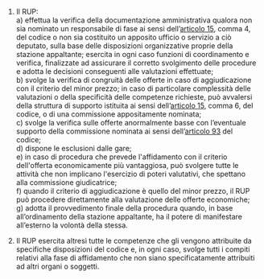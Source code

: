 1. Il RUP:<br>a) effettua la verifica della documentazione amministrativa qualora non sia nominato un responsabile di fase ai sensi dell’[articolo 15](/articolo-15/2), comma 4, del codice o non sia costituito un apposito ufficio o servizio a ciò deputato, sulla base delle disposizioni organizzative proprie della stazione appaltante; esercita in ogni caso funzioni di coordinamento e verifica, finalizzate ad assicurare il corretto svolgimento delle procedure e adotta le decisioni conseguenti alle valutazioni effettuate;<br>b) svolge la verifica di congruità delle offerte in caso di aggiudicazione con il criterio del minor prezzo; in caso di particolare complessità delle valutazioni o della specificità delle competenze richieste, può avvalersi della struttura di supporto istituita ai sensi dell’[articolo 15](/articolo-15/2), comma 6, del codice, o di una commissione appositamente nominata;<br>c) svolge la verifica sulle offerte anormalmente basse con l’eventuale supporto della commissione nominata ai sensi dell’[articolo 93](/articolo-93/1) del codice;<br>d) dispone le esclusioni dalle gare;<br>e) in caso di procedura che prevede l'affidamento con il criterio dell'offerta economicamente più vantaggiosa, può svolgere tutte le attività che non implicano l'esercizio di poteri valutativi, che spettano alla commissione giudicatrice;<br>f) quando il criterio di aggiudicazione è quello del minor prezzo, il RUP può procedere direttamente alla valutazione delle offerte economiche;<br>g) adotta il provvedimento finale della procedura quando, in base all’ordinamento della stazione appaltante, ha il potere di manifestare all’esterno la volontà della stessa.

2. Il RUP esercita altresì tutte le competenze che gli vengono attribuite da specifiche disposizioni del codice e, in ogni caso, svolge tutti i compiti relativi alla fase di affidamento che non siano specificatamente attribuiti ad altri organi o soggetti.